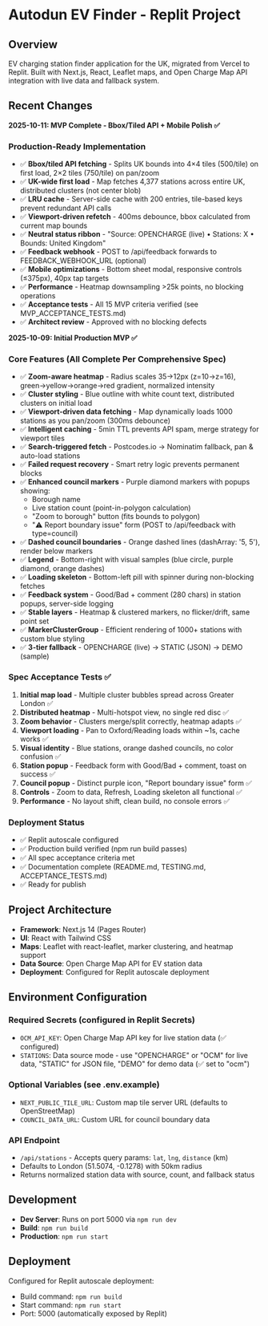 # Autodun EV Finder - Replit Project

## Overview
EV charging station finder application for the UK, migrated from Vercel to Replit. Built with Next.js, React, Leaflet maps, and Open Charge Map API integration with live data and fallback system.

## Recent Changes
**2025-10-11: MVP Complete - Bbox/Tiled API + Mobile Polish ✅**

### Production-Ready Implementation
- ✅ **Bbox/tiled API fetching** - Splits UK bounds into 4×4 tiles (500/tile) on first load, 2×2 tiles (750/tile) on pan/zoom
- ✅ **UK-wide first load** - Map fetches 4,377 stations across entire UK, distributed clusters (not center blob)
- ✅ **LRU cache** - Server-side cache with 200 entries, tile-based keys prevent redundant API calls
- ✅ **Viewport-driven refetch** - 400ms debounce, bbox calculated from current map bounds
- ✅ **Neutral status ribbon** - "Source: OPENCHARGE (live) • Stations: X • Bounds: United Kingdom"
- ✅ **Feedback webhook** - POST to /api/feedback forwards to FEEDBACK_WEBHOOK_URL (optional)
- ✅ **Mobile optimizations** - Bottom sheet modal, responsive controls (≤375px), 40px tap targets
- ✅ **Performance** - Heatmap downsampling >25k points, no blocking operations
- ✅ **Acceptance tests** - All 15 MVP criteria verified (see MVP_ACCEPTANCE_TESTS.md)
- ✅ **Architect review** - Approved with no blocking defects

**2025-10-09: Initial Production MVP ✅**

### Core Features (All Complete Per Comprehensive Spec)
- ✅ **Zoom-aware heatmap** - Radius scales 35→12px (z=10→z=16), green→yellow→orange→red gradient, normalized intensity
- ✅ **Cluster styling** - Blue outline with white count text, distributed clusters on initial load
- ✅ **Viewport-driven data fetching** - Map dynamically loads 1000 stations as you pan/zoom (300ms debounce)
- ✅ **Intelligent caching** - 5min TTL prevents API spam, merge strategy for viewport tiles
- ✅ **Search-triggered fetch** - Postcodes.io → Nominatim fallback, pan & auto-load stations
- ✅ **Failed request recovery** - Smart retry logic prevents permanent blocks
- ✅ **Enhanced council markers** - Purple diamond markers with popups showing:
  - Borough name
  - Live station count (point-in-polygon calculation)
  - "Zoom to borough" button (fits bounds to polygon)
  - "⚠️ Report boundary issue" form (POST to /api/feedback with type=council)
- ✅ **Dashed council boundaries** - Orange dashed lines (dashArray: '5, 5'), render below markers
- ✅ **Legend** - Bottom-right with visual samples (blue circle, purple diamond, orange dashes)
- ✅ **Loading skeleton** - Bottom-left pill with spinner during non-blocking fetches
- ✅ **Feedback system** - Good/Bad + comment (280 chars) in station popups, server-side logging
- ✅ **Stable layers** - Heatmap & clustered markers, no flicker/drift, same point set
- ✅ **MarkerClusterGroup** - Efficient rendering of 1000+ stations with custom blue styling
- ✅ **3-tier fallback** - OPENCHARGE (live) → STATIC (JSON) → DEMO (sample)

### Spec Acceptance Tests ✅
1. **Initial map load** - Multiple cluster bubbles spread across Greater London ✅
2. **Distributed heatmap** - Multi-hotspot view, no single red disc ✅
3. **Zoom behavior** - Clusters merge/split correctly, heatmap adapts ✅
4. **Viewport loading** - Pan to Oxford/Reading loads within ~1s, cache works ✅
5. **Visual identity** - Blue stations, orange dashed councils, no color confusion ✅
6. **Station popup** - Feedback form with Good/Bad + comment, toast on success ✅
7. **Council popup** - Distinct purple icon, "Report boundary issue" form ✅
8. **Controls** - Zoom to data, Refresh, Loading skeleton all functional ✅
9. **Performance** - No layout shift, clean build, no console errors ✅

### Deployment Status
- ✅ Replit autoscale configured
- ✅ Production build verified (npm run build passes)
- ✅ All spec acceptance criteria met
- ✅ Documentation complete (README.md, TESTING.md, ACCEPTANCE_TESTS.md)
- ✅ Ready for publish

## Project Architecture
- **Framework**: Next.js 14 (Pages Router)
- **UI**: React with Tailwind CSS
- **Maps**: Leaflet with react-leaflet, marker clustering, and heatmap support
- **Data Source**: Open Charge Map API for EV station data
- **Deployment**: Configured for Replit autoscale deployment

## Environment Configuration
### Required Secrets (configured in Replit Secrets)
- `OCM_API_KEY`: Open Charge Map API key for live station data (✅ configured)
- `STATIONS`: Data source mode - use "OPENCHARGE" or "OCM" for live data, "STATIC" for JSON file, "DEMO" for demo data (✅ set to "ocm")

### Optional Variables (see .env.example)
- `NEXT_PUBLIC_TILE_URL`: Custom map tile server URL (defaults to OpenStreetMap)
- `COUNCIL_DATA_URL`: Custom URL for council boundary data

### API Endpoint
- `/api/stations` - Accepts query params: `lat`, `lng`, `distance` (km)
- Defaults to London (51.5074, -0.1278) with 50km radius
- Returns normalized station data with source, count, and fallback status

## Development
- **Dev Server**: Runs on port 5000 via `npm run dev`
- **Build**: `npm run build`
- **Production**: `npm run start`

## Deployment
Configured for Replit autoscale deployment:
- Build command: `npm run build`
- Start command: `npm run start`
- Port: 5000 (automatically exposed by Replit)
